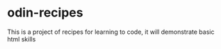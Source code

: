 # odin-recipes
This is a project of recipes for learning to code, it will demonstrate
basic html skills